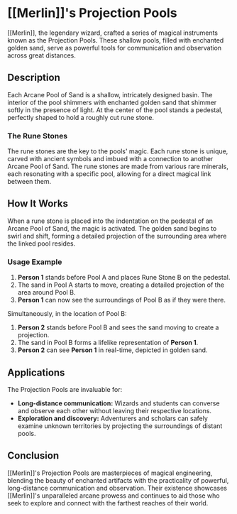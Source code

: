 # [[Merlin]]'s Projection Pools

[[Merlin]], the legendary wizard, crafted a series of magical instruments known as the Projection Pools. These shallow pools, filled with enchanted golden sand, serve as powerful tools for communication and observation across great distances.

## Description

Each Arcane Pool of Sand is a shallow, intricately designed basin. The interior of the pool shimmers with enchanted golden sand that shimmer softly in the presence of light. At the center of the pool stands a pedestal, perfectly shaped to hold a roughly cut rune stone. 

### The Rune Stones

The rune stones are the key to the pools' magic. Each rune stone is unique, carved with ancient symbols and imbued with a connection to another Arcane Pool of Sand. The rune stones are made from various rare minerals, each resonating with a specific pool, allowing for a direct magical link between them.

## How It Works

When a rune stone is placed into the indentation on the pedestal of an Arcane Pool of Sand, the magic is activated. The golden sand begins to swirl and shift, forming a detailed projection of the surrounding area where the linked pool resides.

### Usage Example

1. **Person 1** stands before Pool A and places Rune Stone B on the pedestal.
2. The sand in Pool A starts to move, creating a detailed projection of the area around Pool B.
3. **Person 1** can now see the surroundings of Pool B as if they were there.

Simultaneously, in the location of Pool B:

1. **Person 2** stands before Pool B and sees the sand moving to create a projection.
2. The sand in Pool B forms a lifelike representation of **Person 1**.
3. **Person 2** can see **Person 1** in real-time, depicted in golden sand.

## Applications

The Projection Pools are invaluable for:

- **Long-distance communication:** Wizards and students can converse and observe each other without leaving their respective locations.
- **Exploration and discovery:** Adventurers and scholars can safely examine unknown territories by projecting the surroundings of distant pools.

## Conclusion

[[Merlin]]'s Projection Pools are masterpieces of magical engineering, blending the beauty of enchanted artifacts with the practicality of powerful, long-distance communication and observation. Their existence showcases [[Merlin]]'s unparalleled arcane prowess and continues to aid those who seek to explore and connect with the farthest reaches of their world.